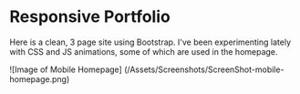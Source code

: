 # Responsive Portfolio

Here is a clean, 3 page site using Bootstrap. I've been experimenting lately with CSS and JS animations, some of which are used in the homepage.

![Image of Mobile Homepage]
(/Assets/Screenshots/ScreenShot-mobile-homepage.png)
